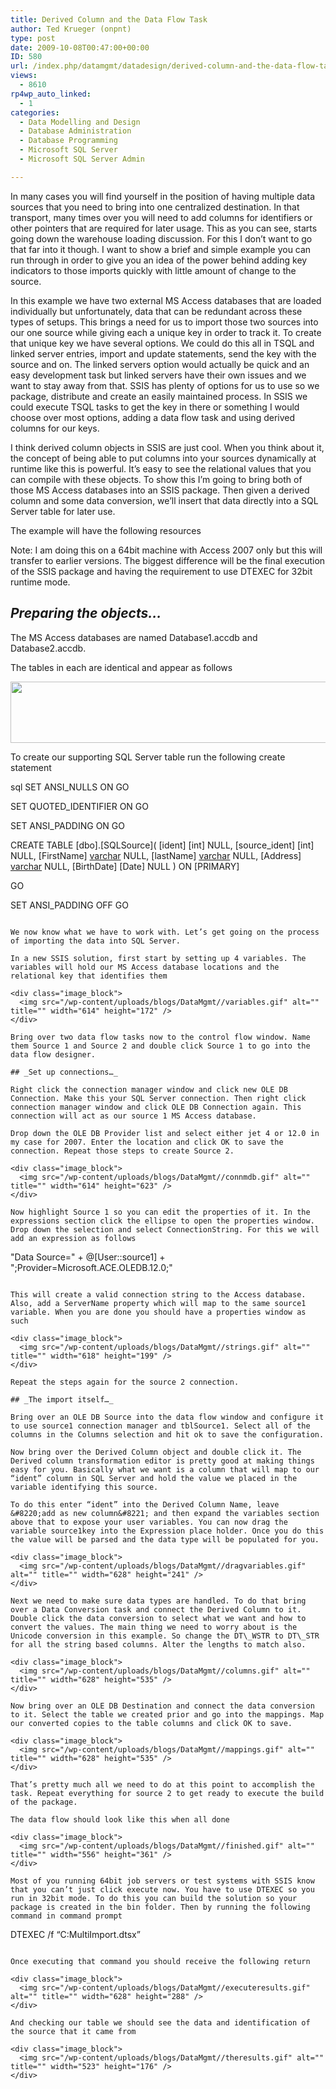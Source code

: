 ```yaml
---
title: Derived Column and the Data Flow Task
author: Ted Krueger (onpnt)
type: post
date: 2009-10-08T00:47:00+00:00
ID: 580
url: /index.php/datamgmt/datadesign/derived-column-and-the-data-flow-task/
views:
  - 8610
rp4wp_auto_linked:
  - 1
categories:
  - Data Modelling and Design
  - Database Administration
  - Database Programming
  - Microsoft SQL Server
  - Microsoft SQL Server Admin

---
```

In many cases you will find yourself in the position of having multiple data sources that you need to bring into one centralized destination. In that transport, many times over you will need to add columns for identifiers or other pointers that are required for later usage. This as you can see, starts going down the warehouse loading discussion. For this I don’t want to go that far into it though. I want to show a brief and simple example you can run through in order to give you an idea of the power behind adding key indicators to those imports quickly with little amount of change to the source.

In this example we have two external MS Access databases that are loaded individually but unfortunately, data that can be redundant across these types of setups. This brings a need for us to import those two sources into our one source while giving each a unique key in order to track it. To create that unique key we have several options. We could do this all in TSQL and linked server entries, import and update statements, send the key with the source and on. The linked servers option would actually be quick and an easy development task but linked servers have their own issues and we want to stay away from that. SSIS has plenty of options for us to use so we package, distribute and create an easily maintained process. In SSIS we could execute TSQL tasks to get the key in there or something I would choose over most options, adding a data flow task and using derived columns for our keys. 

I think derived column objects in SSIS are just cool. When you think about it, the concept of being able to put columns into your sources dynamically at runtime like this is powerful. It’s easy to see the relational values that you can compile with these objects. To show this I’m going to bring both of those MS Access databases into an SSIS package. Then given a derived column and some data conversion, we’ll insert that data directly into a SQL Server table for later use. 

The example will have the following resources

<span class="MT_red">Note: I am doing this on a 64bit machine with Access 2007 only but this will transfer to earlier versions. The biggest difference will be the final execution of the SSIS package and having the requirement to use DTEXEC for 32bit runtime mode. </span>

## _Preparing the objects…_

The MS Access databases are named Database1.accdb and Database2.accdb.

The tables in each are identical and appear as follows

<div class="image_block">
  <img src="/wp-content/uploads/blogs/DataMgmt//access.gif" alt="" title="" width="628" height="98" />
</div>

To create our supporting SQL Server table run the following create statement

sql
SET ANSI_NULLS ON
GO

SET QUOTED_IDENTIFIER ON
GO

SET ANSI_PADDING ON
GO

CREATE TABLE [dbo].[SQLSource](
	[ident] [int] NULL,
	[source_ident] [int] NULL,
	[FirstName] [varchar](50) NULL,
	[lastName] [varchar](50) NULL,
	[Address] [varchar](100) NULL,
	[BirthDate] [Date] NULL
) ON [PRIMARY]

GO

SET ANSI_PADDING OFF
GO
```

We now know what we have to work with. Let’s get going on the process of importing the data into SQL Server.

In a new SSIS solution, first start by setting up 4 variables. The variables will hold our MS Access database locations and the relational key that identifies them

<div class="image_block">
  <img src="/wp-content/uploads/blogs/DataMgmt//variables.gif" alt="" title="" width="614" height="172" />
</div>

Bring over two data flow tasks now to the control flow window. Name them Source 1 and Source 2 and double click Source 1 to go into the data flow designer.

## _Set up connections…_

Right click the connection manager window and click new OLE DB Connection. Make this your SQL Server connection. Then right click connection manager window and click OLE DB Connection again. This connection will act as our source 1 MS Access database. 

Drop down the OLE DB Provider list and select either jet 4 or 12.0 in my case for 2007. Enter the location and click OK to save the connection. Repeat those steps to create Source 2. 

<div class="image_block">
  <img src="/wp-content/uploads/blogs/DataMgmt//connmdb.gif" alt="" title="" width="614" height="623" />
</div>

Now highlight Source 1 so you can edit the properties of it. In the expressions section click the ellipse to open the properties window. Drop down the selection and select ConnectionString. For this we will add an expression as follows

```
"Data Source=" + @[User::source1] + ";Provider=Microsoft.ACE.OLEDB.12.0;"
```

This will create a valid connection string to the Access database. Also, add a ServerName property which will map to the same source1 variable. When you are done you should have a properties window as such

<div class="image_block">
  <img src="/wp-content/uploads/blogs/DataMgmt//strings.gif" alt="" title="" width="618" height="199" />
</div>

Repeat the steps again for the source 2 connection.

## _The import itself…_

Bring over an OLE DB Source into the data flow window and configure it to use source1 connection manager and tblSource1. Select all of the columns in the Columns selection and hit ok to save the configuration. 

Now bring over the Derived Column object and double click it. The Derived column transformation editor is pretty good at making things easy for you. Basically what we want is a column that will map to our “ident” column in SQL Server and hold the value we placed in the variable identifying this source. 

To do this enter “ident” into the Derived Column Name, leave &#8220;add as new column&#8221; and then expand the variables section above that to expose your user variables. You can now drag the variable source1key into the Expression place holder. Once you do this the value will be parsed and the data type will be populated for you. 

<div class="image_block">
  <img src="/wp-content/uploads/blogs/DataMgmt//dragvariables.gif" alt="" title="" width="628" height="241" />
</div>

Next we need to make sure data types are handled. To do that bring over a Data Conversion task and connect the Derived Column to it. Double click the data conversion to select what we want and how to convert the values. The main thing we need to worry about is the Unicode conversion in this example. So change the DT\_WSTR to DT\_STR for all the string based columns. Alter the lengths to match also. 

<div class="image_block">
  <img src="/wp-content/uploads/blogs/DataMgmt//columns.gif" alt="" title="" width="628" height="535" />
</div>

Now bring over an OLE DB Destination and connect the data conversion to it. Select the table we created prior and go into the mappings. Map our converted copies to the table columns and click OK to save.

<div class="image_block">
  <img src="/wp-content/uploads/blogs/DataMgmt//mappings.gif" alt="" title="" width="628" height="535" />
</div>

That’s pretty much all we need to do at this point to accomplish the task. Repeat everything for source 2 to get ready to execute the build of the package.

The data flow should look like this when all done

<div class="image_block">
  <img src="/wp-content/uploads/blogs/DataMgmt//finished.gif" alt="" title="" width="556" height="361" />
</div>

Most of you running 64bit job servers or test systems with SSIS know that you can’t just click execute now. You have to use DTEXEC so you run in 32bit mode. To do this you can build the solution so your package is created in the bin folder. Then by running the following command in command prompt

```
DTEXEC /f “C:MultiImport.dtsx”
```

Once executing that command you should receive the following return

<div class="image_block">
  <img src="/wp-content/uploads/blogs/DataMgmt//executeresults.gif" alt="" title="" width="628" height="288" />
</div>

And checking our table we should see the data and identification of the source that it came from

<div class="image_block">
  <img src="/wp-content/uploads/blogs/DataMgmt//theresults.gif" alt="" title="" width="523" height="176" />
</div>